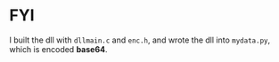 # FYI
I built the dll with `dllmain.c` and `enc.h`, and wrote the dll into `mydata.py`,
which is encoded **base64**.